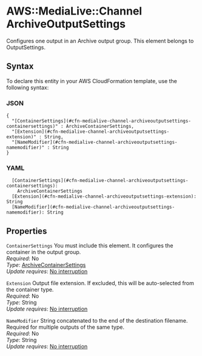 # AWS::MediaLive::Channel ArchiveOutputSettings<a name="aws-properties-medialive-channel-archiveoutputsettings"></a>

Configures one output in an Archive output group\. This element belongs to OutputSettings\.

## Syntax<a name="aws-properties-medialive-channel-archiveoutputsettings-syntax"></a>

To declare this entity in your AWS CloudFormation template, use the following syntax:

### JSON<a name="aws-properties-medialive-channel-archiveoutputsettings-syntax.json"></a>

```
{
  "[ContainerSettings](#cfn-medialive-channel-archiveoutputsettings-containersettings)" : ArchiveContainerSettings,
  "[Extension](#cfn-medialive-channel-archiveoutputsettings-extension)" : String,
  "[NameModifier](#cfn-medialive-channel-archiveoutputsettings-namemodifier)" : String
}
```

### YAML<a name="aws-properties-medialive-channel-archiveoutputsettings-syntax.yaml"></a>

```
  [ContainerSettings](#cfn-medialive-channel-archiveoutputsettings-containersettings): 
    ArchiveContainerSettings
  [Extension](#cfn-medialive-channel-archiveoutputsettings-extension): String
  [NameModifier](#cfn-medialive-channel-archiveoutputsettings-namemodifier): String
```

## Properties<a name="aws-properties-medialive-channel-archiveoutputsettings-properties"></a>

`ContainerSettings`  <a name="cfn-medialive-channel-archiveoutputsettings-containersettings"></a>
You must include this element\. It configures the container in the output group\.  
*Required*: No  
*Type*: [ArchiveContainerSettings](aws-properties-medialive-channel-archivecontainersettings.md)  
*Update requires*: [No interruption](https://docs.aws.amazon.com/AWSCloudFormation/latest/UserGuide/using-cfn-updating-stacks-update-behaviors.html#update-no-interrupt)

`Extension`  <a name="cfn-medialive-channel-archiveoutputsettings-extension"></a>
Output file extension\. If excluded, this will be auto\-selected from the container type\.  
*Required*: No  
*Type*: String  
*Update requires*: [No interruption](https://docs.aws.amazon.com/AWSCloudFormation/latest/UserGuide/using-cfn-updating-stacks-update-behaviors.html#update-no-interrupt)

`NameModifier`  <a name="cfn-medialive-channel-archiveoutputsettings-namemodifier"></a>
String concatenated to the end of the destination filename\. Required for multiple outputs of the same type\.  
*Required*: No  
*Type*: String  
*Update requires*: [No interruption](https://docs.aws.amazon.com/AWSCloudFormation/latest/UserGuide/using-cfn-updating-stacks-update-behaviors.html#update-no-interrupt)